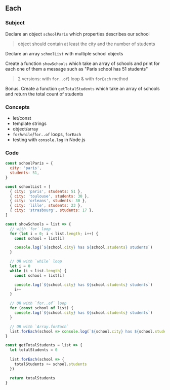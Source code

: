 ## Each

### Subject
Declare an object `schoolParis` which properties describes our school
> object should contain at least the city and the number of students

Declare an array `schoolList` with multiple school objects

Create a function `showSchools` which take an array of schools and print for each one of them a message such as "Paris school has 51 students"
> 2 versions: with `for..of`) loop & with `forEach` method

Bonus. Create a function `getTotalStudents` which take an array of schools and return the total count of students

### Concepts
- let/const
- template strings
- object/array
- `for`/`while`/`for..of` loops, `forEach`
- testing with `console.log` in Node.js

### Code
```javascript
const schoolParis = {
  city: 'paris',
  students: 51,
}
```

```javascript
const schoolList = [ 
  { city: 'paris', students: 51 },
  { city: 'toulouse', students: 30 },
  { city: 'orleans', students: 30 },
  { city: 'lille', students: 23 },
  { city: 'strasbourg', students: 17 },
]
```

```javascript
const showSchools = list => {
  // with `for` loop
  for (let i = 0; i < list.length; i++) {
    const school = list[i]

    console.log(`${school.city} has ${school.students} students`)
  }

  // OR with `while` loop
  let i = 0
  while (i < list.length) {
    const school = list[i]

    console.log(`${school.city} has ${school.students} students`)
    i++
  }

  // OR with `for..of` loop
  for (const school of list) {
    console.log(`${school.city} has ${school.students} students`)
  }

  // OR with `Array.forEach`
  list.forEach(school => console.log(`${school.city} has ${school.students} students`))
}
```

```javascript
const getTotalStudents = list => {
  let totalStudents = 0
  
  list.forEach(school => {
    totalStudents += school.students
  })

  return totalStudents
}
```
